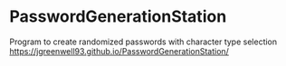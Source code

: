 # PasswordGenerationStation
Program to create randomized passwords with character type selection
https://jgreenwell93.github.io/PasswordGenerationStation/
